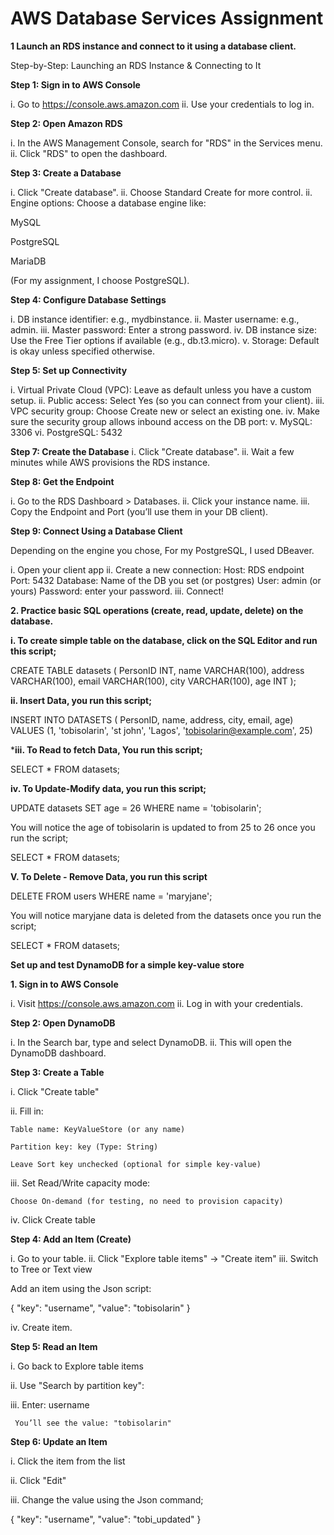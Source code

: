 # AWS Database Services Assignment

**1 Launch an RDS instance and connect to it using a database client.**

Step-by-Step: Launching an RDS Instance & Connecting to It


**Step 1: Sign in to AWS Console**

i. Go to https://console.aws.amazon.com
ii. Use your credentials to log in.


**Step 2: Open Amazon RDS**

i. In the AWS Management Console, search for "RDS" in the Services menu.
ii. Click "RDS" to open the dashboard.


**Step 3: Create a Database**

i. Click "Create database".
ii. Choose Standard Create for more control.
ii. Engine options: Choose a database engine like:

MySQL

PostgreSQL

MariaDB

(For my assignment, I choose PostgreSQL).


**Step 4: Configure Database Settings**

i. DB instance identifier: e.g., mydbinstance.
ii. Master username: e.g., admin.
iii. Master password: Enter a strong password.
iv. DB instance size: Use the Free Tier options if available (e.g., db.t3.micro).
v. Storage: Default is okay unless specified otherwise.


**Step 5: Set up Connectivity**

i. Virtual Private Cloud (VPC): Leave as default unless you have a custom setup.
ii. Public access: Select Yes (so you can connect from your client).
iii. VPC security group: Choose Create new or select an existing one.
iv. Make sure the security group allows inbound access on the DB port:
v. MySQL: 3306
vi. PostgreSQL: 5432


**Step 7: Create the Database**
i. Click "Create database".
ii. Wait a few minutes while AWS provisions the RDS instance.


**Step 8: Get the Endpoint**

i. Go to the RDS Dashboard > Databases.
ii. Click your instance name.
iii. Copy the Endpoint and Port (you’ll use them in your DB client).


**Step 9: Connect Using a Database Client**

Depending on the engine you chose, For my PostgreSQL, I used DBeaver.

i. Open your client app
ii. Create a new connection:
    Host: RDS endpoint
    Port: 5432
    Database: Name of the DB you set (or postgres)
    User: admin (or yours)
    Password: enter your password.
iii. Connect!



**2. Practice basic SQL operations (create, read, update, delete) on the database.**


**i. To create simple table on the database, click on the SQL Editor and run this script;**

CREATE TABLE datasets (
    PersonID INT,
    name VARCHAR(100),
    address VARCHAR(100),
    email VARCHAR(100),
    city VARCHAR(100),
    age INT
);

**ii. Insert Data, you run this script;**

INSERT INTO
DATASETS ( PersonID, name, address, city, email, age)
VALUES (1, 'tobisolarin', 'st john', 'Lagos', 'tobisolarin@example.com', 25)


***iii. To Read to fetch Data, You run this script;**

SELECT * FROM datasets;

**iv. To Update-Modify data, you run this script;**

UPDATE datasets
SET age = 26
WHERE name = 'tobisolarin';

You will notice the age of tobisolarin is updated to from 25 to 26 once you run the script;

SELECT * FROM datasets;

**V. To Delete - Remove Data, you run this script**

DELETE FROM users
WHERE name = 'maryjane';

You will notice maryjane data is deleted from the datasets once you run the script;

SELECT * FROM datasets;



**Set up and test DynamoDB for a simple key-value store**

**1. Sign in to AWS Console**

i. Visit https://console.aws.amazon.com
ii. Log in with your credentials.

**Step 2: Open DynamoDB**

i. In the Search bar, type and select DynamoDB.
ii. This will open the DynamoDB dashboard.

**Step 3: Create a Table**

i. Click "Create table"

ii. Fill in:

    Table name: KeyValueStore (or any name)

    Partition key: key (Type: String)

    Leave Sort key unchecked (optional for simple key-value)

iii. Set Read/Write capacity mode:

    Choose On-demand (for testing, no need to provision capacity)

iv. Click Create table

**Step 4: Add an Item (Create)**

i. Go to your table.
ii. Click "Explore table items" → "Create item"
iii. Switch to Tree or Text view

Add an item using the Json script:

{
  "key": "username",
  "value": "tobisolarin"
}

iv. Create item.

**Step 5: Read an Item**

i. Go back to Explore table items

ii. Use "Search by partition key":

iii. Enter: username

     You’ll see the value: "tobisolarin"

**Step 6: Update an Item**

i. Click the item from the list

ii. Click "Edit"

iii. Change the value using the Json command;

{
  "key": "username",
  "value": "tobi_updated"
}








